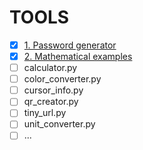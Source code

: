 # TOOLS

- [x] [1. Password generator](password_generator.py)
- [x] [2. Mathematical examples](math_examples.py)
- [ ] calculator.py
- [ ] color_converter.py
- [ ] cursor_info.py
- [ ] qr_creator.py
- [ ] tiny_url.py
- [ ] unit_converter.py
- [ ] ...
